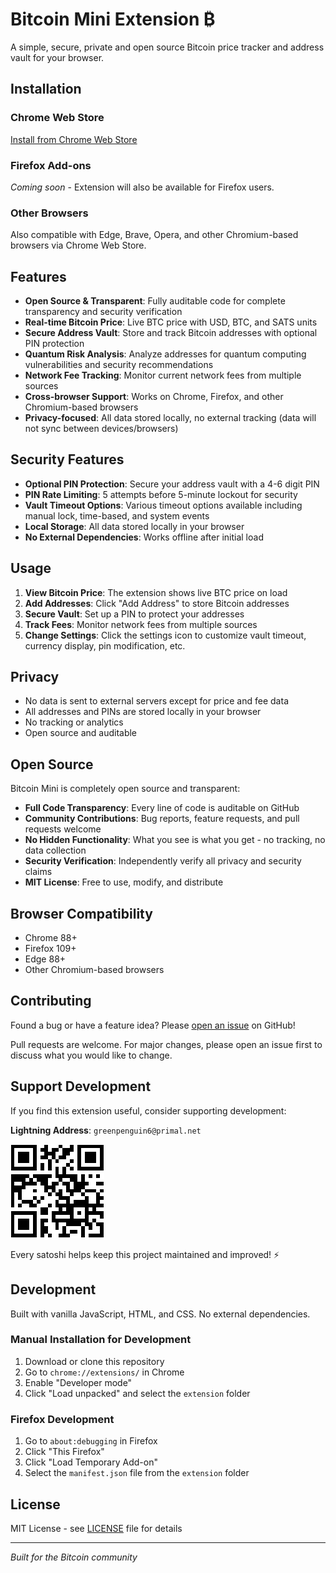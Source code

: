 # Bitcoin Mini Extension ₿

A simple, secure, private and open source Bitcoin price tracker and address vault for your browser.

## Installation

### Chrome Web Store
[Install from Chrome Web Store](https://chromewebstore.google.com/detail/iffplmlgnkfhmonfnodgeajcgdlohode?utm_source=item-share-cb)

### Firefox Add-ons
*Coming soon* - Extension will also be available for Firefox users.

### Other Browsers
Also compatible with Edge, Brave, Opera, and other Chromium-based browsers via Chrome Web Store.

## Features

- **Open Source & Transparent**: Fully auditable code for complete transparency and security verification
- **Real-time Bitcoin Price**: Live BTC price with USD, BTC, and SATS units
- **Secure Address Vault**: Store and track Bitcoin addresses with optional PIN protection
- **Quantum Risk Analysis**: Analyze addresses for quantum computing vulnerabilities and security recommendations
- **Network Fee Tracking**: Monitor current network fees from multiple sources
- **Cross-browser Support**: Works on Chrome, Firefox, and other Chromium-based browsers
- **Privacy-focused**: All data stored locally, no external tracking (data will not sync between devices/browsers)

## Security Features

- **Optional PIN Protection**: Secure your address vault with a 4-6 digit PIN
- **PIN Rate Limiting**: 5 attempts before 5-minute lockout for security
- **Vault Timeout Options**: Various timeout options available including manual lock, time-based, and system events
- **Local Storage**: All data stored locally in your browser
- **No External Dependencies**: Works offline after initial load

## Usage

1. **View Bitcoin Price**: The extension shows live BTC price on load
2. **Add Addresses**: Click "Add Address" to store Bitcoin addresses
3. **Secure Vault**: Set up a PIN to protect your addresses
4. **Track Fees**: Monitor network fees from multiple sources
5. **Change Settings**: Click the settings icon to customize vault timeout, currency display, pin modification, etc.

## Privacy

- No data is sent to external servers except for price and fee data
- All addresses and PINs are stored locally in your browser
- No tracking or analytics
- Open source and auditable

## Open Source

Bitcoin Mini is completely open source and transparent:

- **Full Code Transparency**: Every line of code is auditable on GitHub
- **Community Contributions**: Bug reports, feature requests, and pull requests welcome
- **No Hidden Functionality**: What you see is what you get - no tracking, no data collection
- **Security Verification**: Independently verify all privacy and security claims
- **MIT License**: Free to use, modify, and distribute

## Browser Compatibility

- Chrome 88+
- Firefox 109+
- Edge 88+
- Other Chromium-based browsers

## Contributing

Found a bug or have a feature idea? Please [open an issue](https://github.com/vabraham/bitcoin-mini/issues/new) on GitHub!

Pull requests are welcome. For major changes, please open an issue first to discuss what you would like to change.

## Support Development

If you find this extension useful, consider supporting development:

**Lightning Address**: `greenpenguin6@primal.net`

![Lightning QR](lightning-qr.png) 

Every satoshi helps keep this project maintained and improved! ⚡

## Development

Built with vanilla JavaScript, HTML, and CSS. No external dependencies.

### Manual Installation for Development
1. Download or clone this repository
2. Go to `chrome://extensions/` in Chrome
3. Enable "Developer mode"
4. Click "Load unpacked" and select the `extension` folder

### Firefox Development
1. Go to `about:debugging` in Firefox
2. Click "This Firefox"
3. Click "Load Temporary Add-on"
4. Select the `manifest.json` file from the `extension` folder

## License

MIT License - see [LICENSE](LICENSE) file for details

---

*Built for the Bitcoin community*
